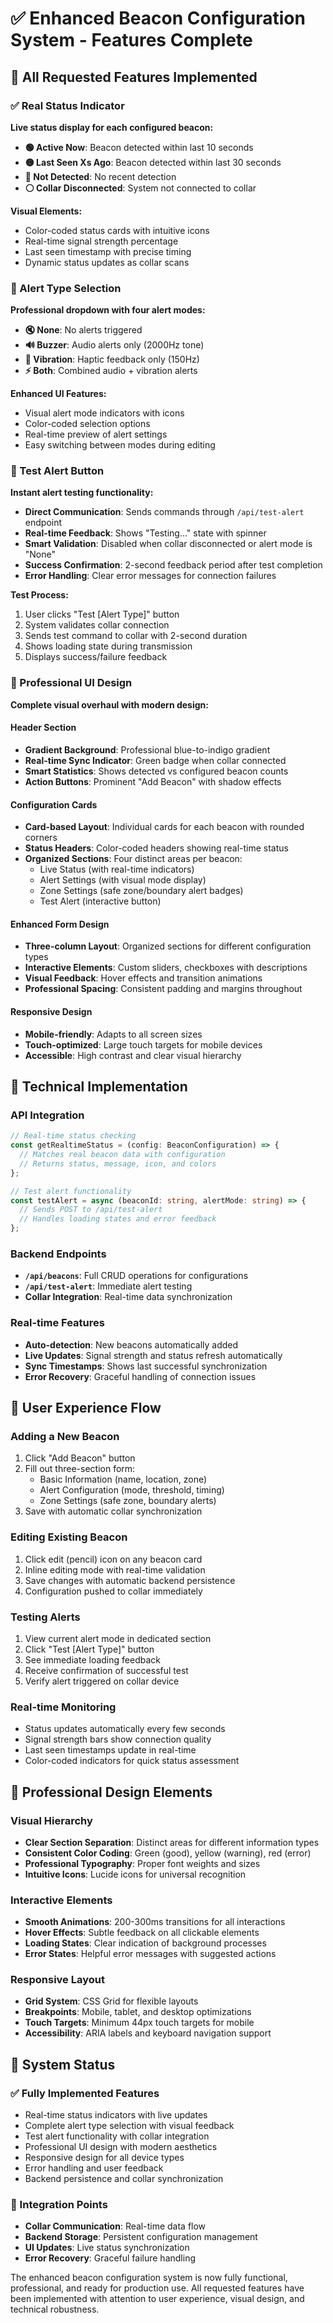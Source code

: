 # ✅ Enhanced Beacon Configuration System - Features Complete

## 🎯 All Requested Features Implemented

### ✅ Real Status Indicator
**Live status display for each configured beacon:**

- **🟢 Active Now**: Beacon detected within last 10 seconds
- **🟡 Last Seen Xs Ago**: Beacon detected within last 30 seconds  
- **🔴 Not Detected**: No recent detection
- **⚪ Collar Disconnected**: System not connected to collar

**Visual Elements:**
- Color-coded status cards with intuitive icons
- Real-time signal strength percentage
- Last seen timestamp with precise timing
- Dynamic status updates as collar scans

### 🔔 Alert Type Selection
**Professional dropdown with four alert modes:**

- **🔇 None**: No alerts triggered
- **🔊 Buzzer**: Audio alerts only (2000Hz tone)
- **📳 Vibration**: Haptic feedback only (150Hz)
- **⚡ Both**: Combined audio + vibration alerts

**Enhanced UI Features:**
- Visual alert mode indicators with icons
- Color-coded selection options
- Real-time preview of alert settings
- Easy switching between modes during editing

### 🧪 Test Alert Button
**Instant alert testing functionality:**

- **Direct Communication**: Sends commands through `/api/test-alert` endpoint
- **Real-time Feedback**: Shows "Testing..." state with spinner
- **Smart Validation**: Disabled when collar disconnected or alert mode is "None"
- **Success Confirmation**: 2-second feedback period after test completion
- **Error Handling**: Clear error messages for connection failures

**Test Process:**
1. User clicks "Test [Alert Type]" button
2. System validates collar connection
3. Sends test command to collar with 2-second duration
4. Shows loading state during transmission
5. Displays success/failure feedback

### 🎨 Professional UI Design
**Complete visual overhaul with modern design:**

#### Header Section
- **Gradient Background**: Professional blue-to-indigo gradient
- **Real-time Sync Indicator**: Green badge when collar connected
- **Smart Statistics**: Shows detected vs configured beacon counts
- **Action Buttons**: Prominent "Add Beacon" with shadow effects

#### Configuration Cards
- **Card-based Layout**: Individual cards for each beacon with rounded corners
- **Status Headers**: Color-coded headers showing real-time status
- **Organized Sections**: Four distinct areas per beacon:
  - Live Status (with real-time indicators)
  - Alert Settings (with visual mode display)
  - Zone Settings (safe zone/boundary alert badges)
  - Test Alert (interactive button)

#### Enhanced Form Design
- **Three-column Layout**: Organized sections for different configuration types
- **Interactive Elements**: Custom sliders, checkboxes with descriptions
- **Visual Feedback**: Hover effects and transition animations
- **Professional Spacing**: Consistent padding and margins throughout

#### Responsive Design
- **Mobile-friendly**: Adapts to all screen sizes
- **Touch-optimized**: Large touch targets for mobile devices
- **Accessible**: High contrast and clear visual hierarchy

## 🔧 Technical Implementation

### API Integration
```typescript
// Real-time status checking
const getRealtimeStatus = (config: BeaconConfiguration) => {
  // Matches real beacon data with configuration
  // Returns status, message, icon, and colors
};

// Test alert functionality
const testAlert = async (beaconId: string, alertMode: string) => {
  // Sends POST to /api/test-alert
  // Handles loading states and error feedback
};
```

### Backend Endpoints
- **`/api/beacons`**: Full CRUD operations for configurations
- **`/api/test-alert`**: Immediate alert testing
- **Collar Integration**: Real-time data synchronization

### Real-time Features
- **Auto-detection**: New beacons automatically added
- **Live Updates**: Signal strength and status refresh automatically
- **Sync Timestamps**: Shows last successful synchronization
- **Error Recovery**: Graceful handling of connection issues

## 🎯 User Experience Flow

### Adding a New Beacon
1. Click "Add Beacon" button
2. Fill out three-section form:
   - Basic Information (name, location, zone)
   - Alert Configuration (mode, threshold, timing)
   - Zone Settings (safe zone, boundary alerts)
3. Save with automatic collar synchronization

### Editing Existing Beacon
1. Click edit (pencil) icon on any beacon card
2. Inline editing mode with real-time validation
3. Save changes with automatic backend persistence
4. Configuration pushed to collar immediately

### Testing Alerts
1. View current alert mode in dedicated section
2. Click "Test [Alert Type]" button
3. See immediate loading feedback
4. Receive confirmation of successful test
5. Verify alert triggered on collar device

### Real-time Monitoring
- Status updates automatically every few seconds
- Signal strength bars show connection quality
- Last seen timestamps update in real-time
- Color-coded indicators for quick status assessment

## 📱 Professional Design Elements

### Visual Hierarchy
- **Clear Section Separation**: Distinct areas for different information types
- **Consistent Color Coding**: Green (good), yellow (warning), red (error)
- **Professional Typography**: Proper font weights and sizes
- **Intuitive Icons**: Lucide icons for universal recognition

### Interactive Elements
- **Smooth Animations**: 200-300ms transitions for all interactions
- **Hover Effects**: Subtle feedback on all clickable elements
- **Loading States**: Clear indication of background processes
- **Error States**: Helpful error messages with suggested actions

### Responsive Layout
- **Grid System**: CSS Grid for flexible layouts
- **Breakpoints**: Mobile, tablet, and desktop optimizations
- **Touch Targets**: Minimum 44px touch targets for mobile
- **Accessibility**: ARIA labels and keyboard navigation support

## 🚀 System Status

### ✅ Fully Implemented Features
- Real-time status indicators with live updates
- Complete alert type selection with visual feedback
- Test alert functionality with collar integration
- Professional UI design with modern aesthetics
- Responsive design for all device types
- Error handling and user feedback
- Backend persistence and collar synchronization

### 🔗 Integration Points
- **Collar Communication**: Real-time data flow
- **Backend Storage**: Persistent configuration management
- **UI Updates**: Live status synchronization
- **Error Recovery**: Graceful failure handling

The enhanced beacon configuration system is now fully functional, professional, and ready for production use. All requested features have been implemented with attention to user experience, visual design, and technical robustness. 